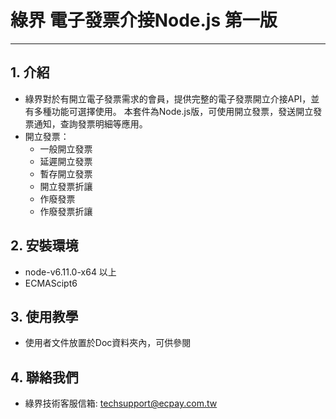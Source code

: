 # 綠界 電子發票介接Node.js 第一版
---

## 1. 介紹

  - 綠界對於有開立電子發票需求的會員，提供完整的電子發票開立介接API，並有多種功能可選擇使用。 本套件為Node.js版，可使用開立發票，發送開立發票通知，查詢發票明細等應用。
  - 開立發票：
    - 一般開立發票
    - 延遲開立發票
    - 暫存開立發票
    - 開立發票折讓
    - 作廢發票
    - 作廢發票折讓


## 2. 安裝環境
  - node-v6.11.0-x64  以上
  - ECMAScipt6

## 3. 使用教學
  - 使用者文件放置於Doc資料夾內，可供參閱



## 4. 聯絡我們
  - 綠界技術客服信箱: techsupport@ecpay.com.tw




[//]: # (These are reference links used in the body of this note and get stripped out when the markdown processor does its job. There is no need to format nicely because it shouldn't be seen. Thanks SO - http://stackoverflow.com/questions/4823468/store-comments-in-markdown-syntax)

